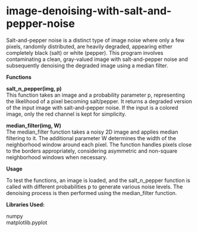 # image-denoising-with-salt-and-pepper-noise

Salt-and-pepper noise is a distinct type of image noise where only a few pixels, randomly distributed, are heavily degraded, appearing either completely black (salt) or white (pepper). This program involves contaminating a clean, gray-valued image with salt-and-pepper noise and subsequently denoising the degraded image using a median filter.

**Functions** <br />

**salt_n_pepper(img, p)** <br />
This function takes an image and a probability parameter p, representing the likelihood of a pixel becoming salt/pepper. It returns a degraded version of the input image with salt-and-pepper noise. If the input is a colored image, only the red channel is kept for simplicity.

**median_filter(img, W)** <br />
The median_filter function takes a noisy 2D image and applies median filtering to it. The additional parameter W determines the width of the neighborhood window around each pixel. The function handles pixels close to the borders appropriately, considering asymmetric and non-square neighborhood windows when necessary.

**Usage** <br />

To test the functions, an image is loaded, and the salt_n_pepper function is called with different probabilities p to generate various noise levels. The denoising process is then performed using the median_filter function.

**Libraries Used:** <br />

numpy <br />
matplotlib.pyplot
